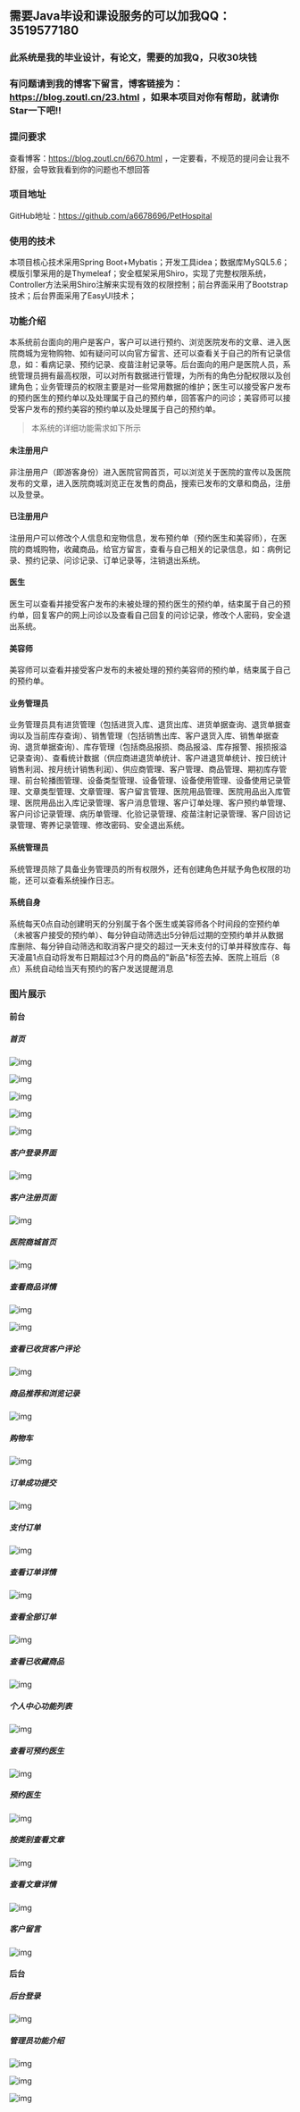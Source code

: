 ## 需要Java毕设和课设服务的可以加我QQ：3519577180

### 此系统是我的毕业设计，有论文，需要的加我Q，只收30块钱

### 有问题请到我的博客下留言，博客链接为：https://blog.zoutl.cn/23.html ，如果本项目对你有帮助，就请你Star一下吧!!

### 提问要求

查看博客：https://blog.zoutl.cn/6670.html ，一定要看，不规范的提问会让我不舒服，会导致我看到你的问题也不想回答

### 项目地址

GitHub地址：https://github.com/a6678696/PetHospital

### 使用的技术

本项目核心技术采用Spring Boot+Mybatis；开发工具idea；数据库MySQL5.6；模版引擎采用的是Thymeleaf；安全框架采用Shiro，实现了完整权限系统，Controller方法采用Shiro注解来实现有效的权限控制；前台界面采用了Bootstrap技术；后台界面采用了EasyUI技术；

### 功能介绍

本系统前台面向的用户是客户，客户可以进行预约、浏览医院发布的文章、进入医院商城为宠物购物、如有疑问可以向官方留言、还可以查看关于自己的所有记录信息，如：看病记录、预约记录、疫苗注射记录等。后台面向的用户是医院人员，系统管理员拥有最高权限，可以对所有数据进行管理，为所有的角色分配权限以及创建角色；业务管理员的权限主要是对一些常用数据的维护；医生可以接受客户发布的预约医生的预约单以及处理属于自己的预约单，回答客户的问诊；美容师可以接受客户发布的预约美容的预约单以及处理属于自己的预约单。

> 本系统的详细功能需求如下所示

#### 未注册用户

非注册用户（即游客身份）进入医院官网首页，可以浏览关于医院的宣传以及医院发布的文章，进入医院商城浏览正在发售的商品，搜索已发布的文章和商品，注册以及登录。

#### 已注册用户

注册用户可以修改个人信息和宠物信息，发布预约单（预约医生和美容师），在医院的商城购物，收藏商品，给官方留言，查看与自己相关的记录信息，如：病例记录、预约记录、问诊记录、订单记录等，注销退出系统。

#### 医生

医生可以查看并接受客户发布的未被处理的预约医生的预约单，结束属于自己的预约单，回复客户的网上问诊以及查看自己回复的问诊记录，修改个人密码，安全退出系统。

#### 美容师

美容师可以查看并接受客户发布的未被处理的预约美容师的预约单，结束属于自己的预约单。

#### 业务管理员

业务管理员具有进货管理（包括进货入库、退货出库、进货单据查询、退货单据查询以及当前库存查询）、销售管理（包括销售出库、客户退货入库、销售单据查询、退货单据查询）、库存管理（包括商品报损、商品报溢、库存报警、报损报溢记录查询）、查看统计数据（供应商进退货单统计、客户进退货单统计、按日统计销售利润、按月统计销售利润）、供应商管理、客户管理、商品管理、期初库存管理、前台轮播图管理、设备类型管理、设备管理、设备使用管理、设备使用记录管理、文章类型管理、文章管理、客户留言管理、医院用品管理、医院用品出入库管理、医院用品出入库记录管理、客户消息管理、客户订单处理、客户预约单管理、客户问诊记录管理、病历单管理、化验记录管理、疫苗注射记录管理、客户回访记录管理、寄养记录管理、修改密码、安全退出系统。

#### 系统管理员

系统管理员除了具备业务管理员的所有权限外，还有创建角色并赋予角色权限的功能，还可以查看系统操作日志。

#### 系统自身

系统每天0点自动创建明天的分别属于各个医生或美容师各个时间段的空预约单（未被客户接受的预约单）、每分钟自动筛选出5分钟后过期的空预约单并从数据库删除、每分钟自动筛选和取消客户提交的超过一天未支付的订单并释放库存、每天凌晨1点自动将发布日期超过3个月的商品的"新品"标签去掉、医院上班后（8点）系统自动给当天有预约的客户发送提醒消息

### 图片展示

#### 前台

##### 首页

![img](https://image.zoutl.cn/hexo-blog/blogImage/20201017001151.jpg)

![img](https://image.zoutl.cn/hexo-blog/blogImage/20201017001236.jpg)

![img](https://image.zoutl.cn/hexo-blog/blogImage/20201017001310.jpg)

![img](https://image.zoutl.cn/hexo-blog/blogImage/20201017001352.jpg)

![img](https://image.zoutl.cn/hexo-blog/blogImage/20201017001428.jpg)

##### 客户登录界面

![img](https://image.zoutl.cn/hexo-blog/blogImage/20201017001525.jpg)

##### 客户注册页面

![img](https://image.zoutl.cn/hexo-blog/blogImage/20201017001613.jpg)

##### 医院商城首页

![img](https://image.zoutl.cn/hexo-blog/blogImage/20201017001654.jpg)

##### 查看商品详情

![img](https://image.zoutl.cn/hexo-blog/blogImage/20201017001744.jpg)

![img](https://image.zoutl.cn/hexo-blog/blogImage/20201017001853.jpg)

##### 查看已收货客户评论

![img](https://image.zoutl.cn/hexo-blog/blogImage/20201017001927.jpg)

##### 商品推荐和浏览记录

![img](https://image.zoutl.cn/hexo-blog/blogImage/20201017001959.jpg)

##### 购物车

![img](https://image.zoutl.cn/hexo-blog/blogImage/20201017002119.jpg)

##### 订单成功提交

![img](https://image.zoutl.cn/hexo-blog/blogImage/20201017002200.jpg)

##### 支付订单

![img](https://image.zoutl.cn/hexo-blog/blogImage/20201017002233.jpg)

##### 查看订单详情

![img](https://image.zoutl.cn/hexo-blog/blogImage/20201017002317.jpg)

##### 查看全部订单

![img](https://image.zoutl.cn/hexo-blog/blogImage/20201017002357.jpg)

##### 查看已收藏商品

![img](https://image.zoutl.cn/hexo-blog/blogImage/20201017002442.jpg)

##### 个人中心功能列表

![img](https://image.zoutl.cn/hexo-blog/blogImage/20201017002526.jpg)

##### 查看可预约医生

![img](https://image.zoutl.cn/hexo-blog/blogImage/20201017002628.jpg)

##### 预约医生

![img](https://image.zoutl.cn/hexo-blog/blogImage/20201017002654.jpg)

##### 按类别查看文章

![img](https://image.zoutl.cn/hexo-blog/blogImage/20201017002735.jpg)

##### 查看文章详情

![img](https://image.zoutl.cn/hexo-blog/blogImage/20201017002807.jpg)

##### 客户留言

![img](https://image.zoutl.cn/hexo-blog/blogImage/20201017002905.jpg)

#### 后台

##### 后台登录

![img](https://image.zoutl.cn/hexo-blog/blogImage/20201017003134.jpg)

##### 管理员功能介绍

![img](https://image.zoutl.cn/hexo-blog/blogImage/20201017003233.jpg)

![img](https://image.zoutl.cn/hexo-blog/blogImage/20201017003317.jpg)

![img](https://image.zoutl.cn/hexo-blog/blogImage/20201017003349.jpg)
